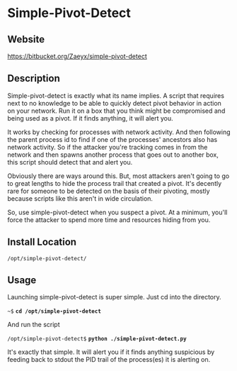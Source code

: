 
Simple-Pivot-Detect
=======

Website
-------

<https://bitbucket.org/Zaeyx/simple-pivot-detect>

Description
-----------

Simple-pivot-detect is exactly what its name implies.  A script that 
requires next to no knowledge to be able to quickly detect pivot behavior
in action on your network.  Run it on a box that you think might be 
compromised and being used as a pivot.  If it finds anything, it will alert
you.

It works by checking for processes with network activity.  And then following
the parent process id to find if one of the processes' ancestors also has 
network activity.  So if the attacker you're tracking comes in from the network
and then spawns another process that goes out to another box, this script should
detect that and alert you.

Obviously there are ways around this.  But, most attackers aren't going to go 
to great lengths to hide the process trail that created a pivot.  It's decently 
rare for someone to be detected on the basis of their pivoting, mostly because 
scripts like this aren't in wide circulation.  

So, use simple-pivot-detect when you suspect a pivot.  At a minimum, you'll
force the attacker to spend more time and resources hiding from you.

Install Location
----------------

`/opt/simple-pivot-detect/`

Usage
-----


Launching simple-pivot-detect is super simple.  Just cd into the directory.

`~$` **`cd /opt/simple-pivot-detect`**

And run the script

`/opt/simple-pivot-detect$` **`python ./simple-pivot-detect.py`**

It's exactly that simple.  It will alert you if it finds anything suspicious
by feeding back to stdout the PID trail of the process(es) it is alerting on.